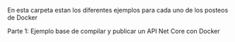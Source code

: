 En esta carpeta estan los diferentes ejemplos para cada uno de los posteos de Docker

Parte 1: Ejemplo base de compilar y publicar un API Net Core con Docker